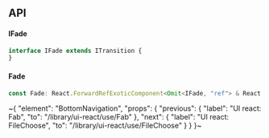 

## API

#### IFade

```ts
interface IFade extends ITransition {
}
```

#### Fade

```ts
const Fade: React.ForwardRefExoticComponent<Omit<IFade, "ref"> & React.RefAttributes<unknown>>;
```


~{
  "element": "BottomNavigation",
  "props": {
    "previous": {
      "label": "UI react: Fab",
      "to": "/library/ui-react/use/Fab"
    },
    "next": {
      "label": "UI react: FileChoose",
      "to": "/library/ui-react/use/FileChoose"
    }
  }
}~
